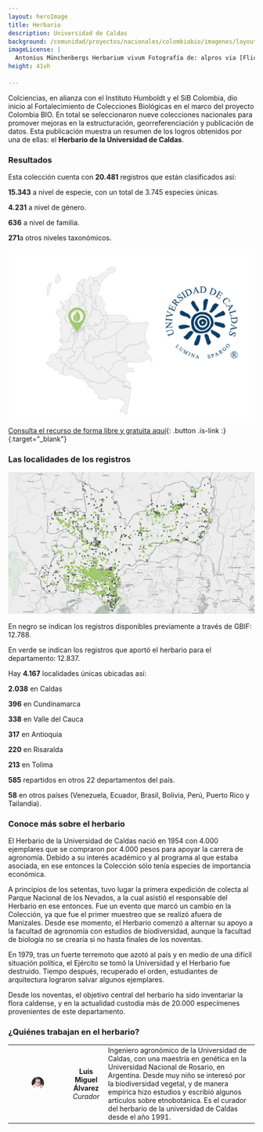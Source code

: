 ```yaml
---
layout: heroImage
title: Herbario
description: Universidad de Caldas
background: /comunidad/proyectos/nacionales/colombiabio/imagenes/layout-herbario.jpg
imageLicense: |
  Antonius Münchenbergs Herbarium vivum Fotografía de: alpros via [Flickr](https://flic.kr/p/FUn28M)
height: 41vh

---
```


Colciencias, en alianza con el Instituto Humboldt y el SiB Colombia, dio inicio al Fortalecimiento de Colecciones Biológicas en el marco del proyecto Colombia BIO. En total se seleccionaron nueve colecciones nacionales para promover mejoras en la estructuración, georreferenciación y publicación de datos. Esta publicación muestra un resumen de los logros obtenidos por una de ellas: el **Herbario de la Universidad de Caldas**.

###  Resultados


Esta colección cuenta con <span class="tag is-success  is-light"><b>20.481</b></span> registros que están clasificados así:

<span class="tag is-success  is-light"><b>15.343</b></span> a nivel de especie, con un total de 3.745 especies únicas.   

<span class="tag is-success  is-light"><b>4.231</b></span> a nivel de género.

<span class="tag is-success  is-light"><b>636</b></span> a nivel de familia.

<span class="tag is-success  is-light"><b>271</b></span>a otros niveles taxonómicos.

<img src="/comunidad/proyectos/nacionales/colombiabio/imagenes/herbario-de-la-universidad-de-caldas/map-he-u-c.png" width=770>

[Consulta el recurso de forma libre y gratuita aquí](http://ipt.biodiversidad.co/sib/resource?r=fauc){: .button .is-link :}{:target="_blank"}

### Las localidades de los registros

<img src="/comunidad/proyectos/nacionales/colombiabio/imagenes/herbario-de-la-universidad-de-caldas/mapa-herb-cal.png" width=770>

<p class="is-size-7 has-text-grey has-text-centered">En negro se indican los registros disponibles previamente a través de GBIF:  12.788.</p>

<p class="is-size-7 has-text-grey has-text-centered">En verde se indican los registros que aportó el herbario para el departamento: 12.837.</p>

Hay <span class="tag is-success  is-light"><b>4.167</b></span> localidades únicas ubicadas así:

<span class="tag is-success  is-light"><b>2.038</b></span> en Caldas

<span class="tag is-success  is-light"><b>396</b></span> en Cundinamarca

<span class="tag is-success  is-light"><b>338</b></span> en Valle del Cauca

<span class="tag is-success  is-light"><b>317</b></span> en Antioquia

<span class="tag is-success  is-light"><b>220</b></span> en Risaralda

<span class="tag is-success  is-light"><b>213</b></span> en Tolima

<span class="tag is-success  is-light"><b>585</b></span> repartidos en otros 22 departamentos del país.

<span class="tag is-success  is-light"><b>58</b></span> en otros países (Venezuela, Ecuador, Brasil, Bolivia, Perú, Puerto Rico y Tailandia).


### Conoce más sobre el herbario

El Herbario de la Universidad de Caldas nació en 1954 con 4.000 ejemplares que se compraron por 4.000 pesos para apoyar la carrera de agronomía. Debido a su interés académico y al programa al que estaba asociada, en ese entonces la Colección sólo tenía especies de importancia económica.

A principios de los setentas, tuvo lugar la primera expedición de colecta al Parque Nacional de los Nevados, a la cual asistió el responsable del Herbario en ese entonces. Fue un evento que marcó un cambio en la Colección, ya que fue el primer muestreo que se realizó afuera de Manizales. Desde ese momento, el Herbario comenzó a alternar su apoyo a la facultad de agronomía con estudios de biodiversidad, aunque la facultad de biología no se crearía si no hasta finales de los noventas.

En 1979, tras un fuerte terremoto que azotó al país y en medio de una difícil situación política, el Ejército se tomó la Universidad y el Herbario fue destruido. Tiempo después, recuperado el orden, estudiantes de arquitectura lograron salvar algunos ejemplares.

Desde los noventas, el objetivo central del herbario ha sido inventariar la flora caldense, y en la actualidad custodia más de 20.000 especímenes provenientes de este departamento.

### ¿Quiénes trabajan en el herbario?

| | |  |
| :-------------: |:-------------:| :-----|
|<figure class="image is-128x128"><img class="is-rounded" src="/comunidad/proyectos/nacionales/colombiabio/imagenes/herbario-de-la-universidad-de-caldas/p-he-u-c.png"></figure> | <b>Luis Miguel Álvarez</b> <br> <i>Curador</i> | Ingeniero agronómico de la Universidad de Caldas, con una maestría en genética en la Universidad Nacional de Rosario, en Argentina. Desde muy niño se interesó por la biodiversidad vegetal, y de manera empírica hizo estudios y escribió algunos artículos sobre etnobotánica. Es el curador del herbario de la universidad de Caldas desde el año 1991.|

